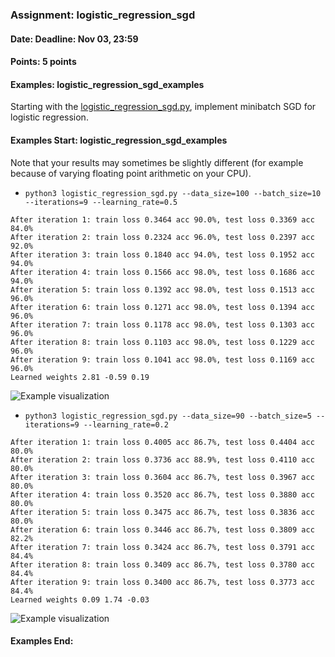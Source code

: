 ### Assignment: logistic_regression_sgd
#### Date: Deadline: Nov 03, 23:59
#### Points: 5 points
#### Examples: logistic_regression_sgd_examples

Starting with the [logistic_regression_sgd.py](https://github.com/ufal/npfl129/tree/past-2021/labs/03/logistic_regression_sgd.py),
implement minibatch SGD for logistic regression.

#### Examples Start: logistic_regression_sgd_examples
Note that your results may sometimes be slightly different (for example because of varying floating point arithmetic on your CPU).
- `python3 logistic_regression_sgd.py --data_size=100 --batch_size=10 --iterations=9 --learning_rate=0.5`
```
After iteration 1: train loss 0.3464 acc 90.0%, test loss 0.3369 acc 84.0%
After iteration 2: train loss 0.2324 acc 96.0%, test loss 0.2397 acc 92.0%
After iteration 3: train loss 0.1840 acc 94.0%, test loss 0.1952 acc 94.0%
After iteration 4: train loss 0.1566 acc 98.0%, test loss 0.1686 acc 94.0%
After iteration 5: train loss 0.1392 acc 98.0%, test loss 0.1513 acc 96.0%
After iteration 6: train loss 0.1271 acc 98.0%, test loss 0.1394 acc 96.0%
After iteration 7: train loss 0.1178 acc 98.0%, test loss 0.1303 acc 96.0%
After iteration 8: train loss 0.1103 acc 98.0%, test loss 0.1229 acc 96.0%
After iteration 9: train loss 0.1041 acc 98.0%, test loss 0.1169 acc 96.0%
Learned weights 2.81 -0.59 0.19
```
![Example visualization](//ufal.mff.cuni.cz/~straka/courses/npfl129/2021/tasks/figures/logistic_regression_sgd_1.svgz)
- `python3 logistic_regression_sgd.py --data_size=90 --batch_size=5 --iterations=9 --learning_rate=0.2`
```
After iteration 1: train loss 0.4005 acc 86.7%, test loss 0.4404 acc 80.0%
After iteration 2: train loss 0.3736 acc 88.9%, test loss 0.4110 acc 80.0%
After iteration 3: train loss 0.3604 acc 86.7%, test loss 0.3967 acc 80.0%
After iteration 4: train loss 0.3520 acc 86.7%, test loss 0.3880 acc 80.0%
After iteration 5: train loss 0.3475 acc 86.7%, test loss 0.3836 acc 80.0%
After iteration 6: train loss 0.3446 acc 86.7%, test loss 0.3809 acc 82.2%
After iteration 7: train loss 0.3424 acc 86.7%, test loss 0.3791 acc 84.4%
After iteration 8: train loss 0.3409 acc 86.7%, test loss 0.3780 acc 84.4%
After iteration 9: train loss 0.3400 acc 86.7%, test loss 0.3773 acc 84.4%
Learned weights 0.09 1.74 -0.03
```
![Example visualization](//ufal.mff.cuni.cz/~straka/courses/npfl129/2021/tasks/figures/logistic_regression_sgd_2.svgz)
#### Examples End:
